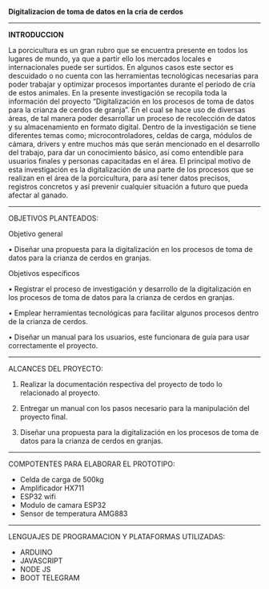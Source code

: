 **Digitalizacion de toma de datos en la cria de cerdos**

***
**INTRODUCCION**

La porcicultura es un gran rubro que se encuentra presente en todos los lugares de mundo, ya que a partir ello los mercados locales e internacionales puede ser surtidos. En algunos casos este sector es descuidado o no cuenta con las herramientas tecnológicas necesarias para poder trabajar y optimizar procesos importantes durante el periodo de cría de estos animales.
En la presente investigación se recopila toda la información del proyecto “Digitalización en los procesos de toma de datos para la crianza de cerdos de granja”. En el cual se hace uso de diversas áreas, de tal manera poder desarrollar un proceso de recolección de datos y su almacenamiento en formato digital.
Dentro de la investigación se tiene diferentes temas como; microcontroladores, celdas de carga, módulos de cámara, drivers y entre muchos más que serán mencionado en el desarrollo del trabajo, para dar un conocimiento básico, así como entendible para usuarios finales y personas capacitadas en el área.
El principal motivo de esta investigación es la digitalización de una parte de los procesos que se realizan en el área de la porcicultura, para así tener datos precisos, registros concretos y así prevenir cualquier situación a futuro que pueda afectar al ganado.
***

OBJETIVOS PLANTEADOS:

Objetivo general

•	Diseñar una propuesta para la digitalización en los procesos de toma de datos para la crianza de cerdos en granjas.

Objetivos específicos

•	Registrar el proceso de investigación y desarrollo de la digitalización en los procesos de toma de datos para la crianza de cerdos en granjas.

•	Emplear herramientas tecnológicas para facilitar algunos procesos dentro de la crianza de cerdos.

•	Diseñar un manual para los usuarios, este funcionara de guía para usar correctamente el proyecto.
***
ALCANCES DEL PROYECTO:

1. Realizar la documentación respectiva del proyecto de todo lo relacionado al proyecto.

2. Entregar un manual con los pasos necesario para la manipulación del proyecto final.

3. Diseñar una propuesta para la digitalización en los procesos de toma de datos para la crianza de cerdos en granjas.
***
COMPOTENTES PARA ELABORAR EL PROTOTIPO:

- Celda de carga de 500kg
- Amplificador HX711
- ESP32 wifi
- Modulo de camara ESP32
- Sensor de temperatura AMG883
***
LENGUAJES DE PROGRAMACION Y PLATAFORMAS UTILIZADAS:

- ARDUINO
- JAVASCRIPT
- NODE JS
- BOOT TELEGRAM
